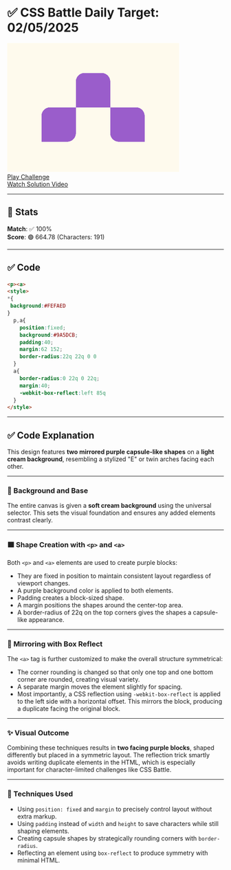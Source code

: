 # ✅ CSS Battle Daily Target: 02/05/2025

![Target](./images/02.png)  
[Play Challenge](https://cssbattle.dev/play/cfWM4kCUiWEe9UzkOrtG)  
[Watch Solution Video](https://youtube.com/shorts/_q3DO_wB41U)

---

## 🔢 Stats

**Match**: ✅ 100%  
**Score**: 🟢 664.78 (Characters: 191)

---

## ✅ Code

```html
<p><a>
<style>
*{
 background:#FEFAED 
}
  p,a{
    position:fixed;
    background:#9A5DCB;
    padding:40;
    margin:62 152;
    border-radius:22q 22q 0 0
  }
  a{
    border-radius:0 22q 0 22q;
    margin:40;
    -webkit-box-reflect:left 85q
  }
</style>
```

---

## ✅ Code Explanation

This design features **two mirrored purple capsule-like shapes** on a **light cream background**, resembling a stylized "E" or twin arches facing each other.

---

### 🎨 Background and Base

The entire canvas is given a **soft cream background** using the universal selector. This sets the visual foundation and ensures any added elements contrast clearly.

---

### 🟪 Shape Creation with `<p>` and `<a>`

Both `<p>` and `<a>` elements are used to create purple blocks:

* They are fixed in position to maintain consistent layout regardless of viewport changes.
* A purple background color is applied to both elements.
* Padding creates a block-sized shape.
* A margin positions the shapes around the center-top area.
* A border-radius of 22q on the top corners gives the shapes a capsule-like appearance.

---

### 🔁 Mirroring with Box Reflect

The `<a>` tag is further customized to make the overall structure symmetrical:

* The corner rounding is changed so that only one top and one bottom corner are rounded, creating visual variety.
* A separate margin moves the element slightly for spacing.
* Most importantly, a CSS reflection using `-webkit-box-reflect` is applied to the left side with a horizontal offset. This mirrors the block, producing a duplicate facing the original block.

---

### ✨ Visual Outcome

Combining these techniques results in **two facing purple blocks**, shaped differently but placed in a symmetric layout. The reflection trick smartly avoids writing duplicate elements in the HTML, which is especially important for character-limited challenges like CSS Battle.

---

### 🧠 Techniques Used

* Using `position: fixed` and `margin` to precisely control layout without extra markup.
* Using `padding` instead of `width` and `height` to save characters while still shaping elements.
* Creating capsule shapes by strategically rounding corners with `border-radius`.
* Reflecting an element using `box-reflect` to produce symmetry with minimal HTML.
